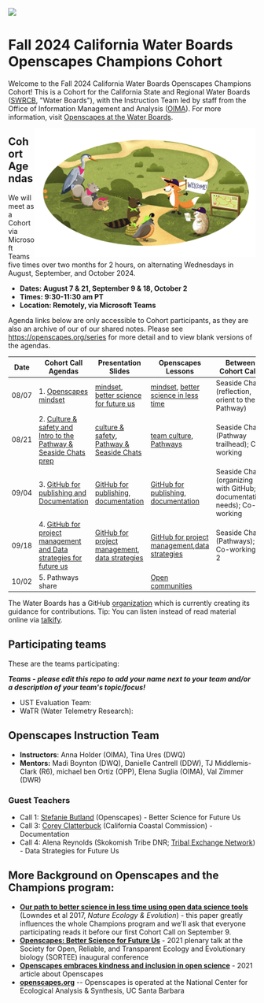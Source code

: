<a align="left" href="https://github.com/Openscapes/2024-swrcb-fall"><img src="https://github.githubassets.com/images/modules/logos_page/GitHub-Mark.png" width="35px"/></a>

# Fall 2024 California Water Boards Openscapes Champions Cohort

Welcome to the Fall 2024 California Water Boards Openscapes Champions Cohort! This is a Cohort for the California State and Regional Water Boards ([SWRCB](https://www.waterboards.ca.gov/), "Water Boards"), with the Instruction Team led by staff from the Office of Information Management and Analysis ([OIMA](https://www.waterboards.ca.gov/resources/oima/)). For more information, visit [Openscapes at the Water Boards](https://cawaterboarddatacenter.github.io/swrcb-openscapes/).

<img src="horst-champions-trailhead.png" align="right" width="450"/>

## Cohort Agendas

We will meet as a Cohort via Microsoft Teams five times over two months for 2 hours, on alternating Wednesdays in August, September, and October 2024.

-   **Dates: August 7 & 21, September 9 & 18, October 2**
-   **Times: 9:30-11:30 am PT**
-   **Location: Remotely, via Microsoft Teams**

Agenda links below are only accessible to Cohort participants, as they are also an archive of our of our shared notes. Please see <https://openscapes.org/series> for more detail and to view blank versions of the agendas.

| Date  | Cohort Call Agendas                                                                                                                                                                                                                                                                                                                    | Presentation Slides                                                                                                                                                                                                   | Openscapes Lessons                                                                                                                                                                                   | Between Cohort Calls                                                   |
|---------------|---------------|---------------|---------------|---------------|
| 08/07 | 1\. [Openscapes mindset](https://cawaterboards-my.sharepoint.com/:w:/r/personal/anna_holder_waterboards_ca_gov/Documents/Documents/01_OIMA/Openscapes/2024%20SWRCB%20F/Meeting%20Materials%20%5B2024-swrcb-f%5D/Call%201_CallAgenda-Notes%20%5B2024-swrcb-fall%5D.docx?d=w5d5d6ee723d44a82a7c217291895242d&csf=1&web=1&e=tELe7l)    | [mindset](https://cawaterboards-my.sharepoint.com/:b:/r/personal/anna_holder_waterboards_ca_gov/Documents/Documents/01_OIMA/Openscapes/2024%20SWRCB%20F/Meeting%20Materials%20%5B2024-swrcb-f%5D/Call%201_%20Mindset.pdf?csf=1&web=1&e=CP6yKX), [better science for future us](https://cawaterboards-my.sharepoint.com/:b:/r/personal/anna_holder_waterboards_ca_gov/Documents/Documents/01_OIMA/Openscapes/2024%20SWRCB%20F/Meeting%20Materials%20%5B2024-swrcb-f%5D/Call%201_BetterScience_FutureUs.pdf?csf=1&web=1&e=lCukeK)    | [mindset](https://openscapes.github.io/series/core-lessons/mindset.html), [better science in less time](https://openscapes.github.io/series/core-lessons/better-science.html)                        | Seaside Chat (reflection, orient to the Pathway)                       |
| 08/21 | 2\. [Culture & safety and Intro to the Pathway & Seaside Chats prep](https://cawaterboards-my.sharepoint.com/:w:/r/personal/anna_holder_waterboards_ca_gov/Documents/Documents/01_OIMA/Openscapes/2024%20SWRCB%20F/Meeting%20Materials%20%5B2024-swrcb-f%5D/Call%202_CallAgenda-Notes%20%5B2024-swrcb-fall%5D.docx?d=w93b964f4a4594973a6deaaaee95b4d21&csf=1&web=1&e=Rs04Rn) | [culture & safety](https://cawaterboards-my.sharepoint.com/:b:/r/personal/anna_holder_waterboards_ca_gov/Documents/Documents/01_OIMA/Openscapes/2024%20SWRCB%20F/Meeting%20Materials%20%5B2024-swrcb-f%5D/Call%202_%20Culture%20%26%20Safety.pdf?csf=1&web=1&e=zCUCCP), [Pathway & Seaside Chats](https://cawaterboards-my.sharepoint.com/:b:/r/personal/anna_holder_waterboards_ca_gov/Documents/Documents/01_OIMA/Openscapes/2024%20SWRCB%20F/Meeting%20Materials%20%5B2024-swrcb-f%5D/Call%202_%20Intro%20to%20Pathway%20and%20Seaside%20Chats.pdf?csf=1&web=1&e=jszaZv) | [team culture](https://openscapes.github.io/series/core-lessons/team-culture.html), [Pathways](https://openscapes.github.io/series/core-lessons/pathways.html)                                       | Seaside Chat (Pathway trailhead); Co-working                           |
| 09/04 | 3\. [GitHub for publishing and Documentation](https://cawaterboards-my.sharepoint.com/:w:/r/personal/anna_holder_waterboards_ca_gov/Documents/Documents/01_OIMA/Openscapes/2024%20SWRCB%20F/Meeting%20Materials%20%5B2024-swrcb-f%5D/Call%203_CallAgenda-Notes%20%5B2024-swrcb-fall%5D.docx?d=w9d5530259ab64483b511f17255a51d9e&csf=1&web=1&e=DItHye) | [GitHub for publishing](https://cawaterboards-my.sharepoint.com/:b:/r/personal/anna_holder_waterboards_ca_gov/Documents/Documents/01_OIMA/Openscapes/2024%20SWRCB%20F/Meeting%20Materials%20%5B2024-swrcb-f%5D/Call%203_%20GitHub%20for%20Publishing.pdf?csf=1&web=1&e=Lf4f0O), [documentation](https://cawaterboards-my.sharepoint.com/:b:/r/personal/anna_holder_waterboards_ca_gov/Documents/Documents/01_OIMA/Openscapes/2024%20SWRCB%20F/Meeting%20Materials%20%5B2024-swrcb-f%5D/Call%203_%20Documentation.pdf?csf=1&web=1&e=uGczq0) | [GitHub for publishing](https://openscapes.github.io/series/core-lessons/github/github-pub.html), [documentation](https://openscapes.github.io/series/additional-lessons/documentation.html)         | Seaside Chat (organizing with GitHub; documentation needs); Co-working |
| 09/18 | 4\. [GitHub for project management and Data strategies for future us](https://cawaterboards-my.sharepoint.com/:w:/r/personal/anna_holder_waterboards_ca_gov/Documents/Documents/01_OIMA/Openscapes/2024%20SWRCB%20F/Meeting%20Materials%20%5B2024-swrcb-f%5D/Call%204_CallAgenda-Notes%20%5B2024-swrcb-fall%5D.docx?d=w4039d1f6dc0a4d9e971672522f46f1a4&csf=1&web=1&e=7lKheI) | [GitHub for project management](https://cawaterboards-my.sharepoint.com/:b:/r/personal/anna_holder_waterboards_ca_gov/Documents/Documents/01_OIMA/Openscapes/2024%20SWRCB%20F/Meeting%20Materials%20%5B2024-swrcb-f%5D/Call%204_%20GitHub%20for%20Project%20Management.pdf?csf=1&web=1&e=5xDcDy), [data strategies](https://cawaterboards-my.sharepoint.com/:b:/r/personal/anna_holder_waterboards_ca_gov/Documents/Documents/01_OIMA/Openscapes/2024%20SWRCB%20F/Meeting%20Materials%20%5B2024-swrcb-f%5D/Call%204_Data%20Strategies_AReynolds%202024.09.18.pdf?csf=1&web=1&e=1pfPqi)  | [GitHub for project management](https://openscapes.github.io/series/core-lessons/github/github-issues.html),[data strategies](https://openscapes.github.io/series/core-lessons/data-strategies.html) | Seaside Chat (Pathways); Co-working X 2                                |
| 10/02 | 5\. Pathways share   |                                                                                                                                                                                                                       | [Open communities](https://openscapes.github.io/series/core-lessons/communities.html)                                                                                                                |                                                                        |

The Water Boards has a GitHub [organization](https://github.com/CAWaterBoardDataCenter) which is currently creating its guidance for contributions. Tip: You can listen instead of read material online via [talkify](https://talkify.net/web-reader-read-any-website-aloud).

## Participating teams

These are the teams participating:

***Teams - please edit this repo to add your name next to your team and/or a description of your team's topic/focus!***

-   UST Evaluation Team:
-   WaTR (Water Telemetry Research):
  
## Openscapes Instruction Team

-   **Instructors**: Anna Holder (OIMA), Tina Ures (DWQ)
-   **Mentors:** Madi Boynton (DWQ), Danielle Cantrell (DDW), TJ Middlemis-Clark (R6), michael ben Ortiz (OPP), Elena Suglia (OIMA), Val Zimmer (DWR)

### Guest Teachers

-   Call 1: [Stefanie Butland](https://openscapes.org/team.html) (Openscapes) - Better Science for Future Us
-   Call 3: [Corey Clatterbuck](https://www.coreyclatterbuck.com/) (California Coastal Commission) - Documentation
-   Call 4: Alena Reynolds (Skokomish Tribe DNR; [Tribal Exchange Network](https://www.tribalexchangenetwork.org/)) - Data Strategies for Future Us

## More Background on Openscapes and the Champions program:

-   [**Our path to better science in less time using open data science tools**](https://www.nature.com/articles/s41559-017-0160) (Lowndes et al 2017, *Nature Ecology & Evolution*) - this paper greatly influences the whole Champions program and we'll ask that everyone participating reads it before our first Cohort Call on September 9.
-   [**Openscapes: Better Science for Future Us**](https://docs.google.com/presentation/d/1HGw4P095-lblHiGQHXYidHiVysjrPxuojxTxKtE13vk/edit#slide=id.ge2b7c2f974_0_2017) - 2021 plenary talk at the Society for Open, Reliable, and Transparent Ecology and Evolutionary biology (SORTEE) inaugural conference
-   [**Openscapes embraces kindness and inclusion in open science**](https://sparcopen.org/impact-story/openscapes-embraces-kindness-and-inclusion-of-open-science/) - 2021 article about Openscapes
-   [**openscapes.org**](https://openscapes.org/) -- Openscapes is operated at the National Center for Ecological Analysis & Synthesis, UC Santa Barbara
